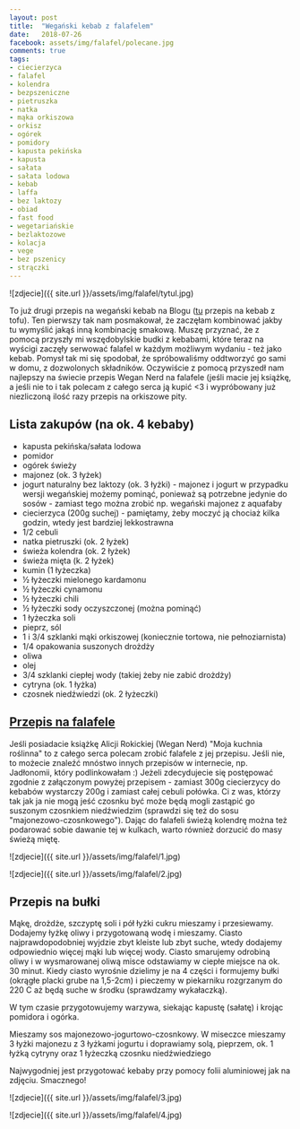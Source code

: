```yaml
---
layout: post
title:  "Wegański kebab z falafelem"
date:   2018-07-26
facebook: assets/img/falafel/polecane.jpg
comments: true
tags:
- ciecierzyca
- falafel
- kolendra
- bezpszeniczne
- pietruszka
- natka
- mąka orkiszowa
- orkisz
- ogórek
- pomidory
- kapusta pekińska
- kapusta
- sałata
- sałata lodowa
- kebab
- laffa
- bez laktozy
- obiad
- fast food
- wegetariańskie
- bezlaktozowe
- kolacja
- vege
- bez pszenicy
- strączki
---
```


![zdjecie]({{ site.url }}/assets/img/falafel/tytul.jpg)

To już drugi przepis na wegański kebab na Blogu ([tu](http://pokarmlove.com.pl/kebab-w-dlon/) przepis na kebab z tofu). Ten pierwszy tak nam posmakował, że zaczęłam kombinować jakby tu wymyślić jakąś inną kombinację smakową. Muszę przyznać, że z pomocą przyszły mi wszędobylskie budki z kebabami, które teraz na wyścigi zaczęły serwować falafel w każdym możliwym wydaniu - też jako kebab. Pomysł tak mi się spodobał, że spróbowaliśmy oddtworzyć go sami w domu, z dozwolonych składników. Oczywiście z pomocą przyszedł nam najlepszy na świecie przepis Wegan Nerd na falafele (jeśli macie jej książkę, a jeśli nie to i tak polecam z całego serca ją kupić <3 i wypróbowany już niezliczoną ilość razy przepis na orkiszowe pity.

## Lista zakupów (na ok. 4 kebaby)

* kapusta pekińska/sałata lodowa
* pomidor
* ogórek świeży
* majonez (ok. 3 łyżek)
* jogurt naturalny bez laktozy (ok. 3 łyżki) - majonez i jogurt w przypadku wersji wegańskiej możemy pominąć, ponieważ są potrzebne jedynie do sosów - zamiast tego można zrobić np. wegański majonez z aquafaby
* ciecierzyca (200g suchej) - pamiętamy, żeby moczyć ją chociaż kilka godzin, wtedy jest bardziej lekkostrawna 
* 1/2 cebuli
* natka pietruszki (ok. 2 łyżek)
* świeża kolendra (ok. 2 łyżek)
* świeża mięta (k. 2 łyżek)
* kumin (1 łyżeczka)
* ½ łyżeczki mielonego kardamonu
* ½ łyżeczki cynamonu
* ½ łyżeczki chili
* ½ łyżeczki sody oczyszczonej (można pominąć)
* 1 łyżeczka soli
* pieprz, sól
* 1 i 3/4 szklanki mąki orkiszowej (koniecznie tortowa, nie pełnoziarnista) 
* 1/4 opakowania suszonych drożdży 
* oliwa
* olej
* 3/4 szklanki ciepłej wody (takiej żeby nie zabić drożdży) 
* cytryna (ok. 1 łyżka)
* czosnek niedźwiedzi (ok. 2 łyżeczki)

## [Przepis na falafele](http://www.jadlonomia.com/przepisy/falafel-idealny/)

Jeśli posiadacie książkę Alicji Rokickiej (Wegan Nerd) "Moja kuchnia roślinna" to z całego serca polecam zrobić falafele z jej przepisu. 
Jeśli nie, to możecie znaleźć mnóstwo innych przepisów w internecie, np. Jadłonomii, który podlinkowałam :)
Jeżeli zdecydujecie się postępować zgodnie z załączonym powyżej przepisem - zamiast 300g ciecierzycy do kebabów wystarczy 200g i zamiast całej cebuli połówka. Ci z was, którzy tak jak ja nie mogą jeść czosnku być może będą mogli zastąpić go suszonym czosnkiem niedźwiedzim (sprawdzi się też do sosu "majonezowo-czosnkowego"). Dając do falafeli świeżą kolendrę można też podarować sobie dawanie tej w kulkach, warto również dorzucić do masy świeżą miętę.

![zdjecie]({{ site.url }}/assets/img/falafel/1.jpg)

![zdjecie]({{ site.url }}/assets/img/falafel/2.jpg)

## Przepis na bułki

Mąkę, drożdże, szczyptę soli i pół łyżki cukru mieszamy i przesiewamy. Dodajemy łyżkę oliwy i przygotowaną wodę i mieszamy. Ciasto najprawdopodobniej wyjdzie zbyt kleiste lub zbyt suche, wtedy dodajemy odpowiednio więcej mąki lub więcej wody. Ciasto smarujemy odrobiną oliwy i w wysmarowanej oliwą misce odstawiamy w ciepłe miejsce na ok. 30 minut. Kiedy ciasto wyrośnie dzielimy je na 4 części i formujemy bułki (okrągłe placki grube na 1,5-2cm) i pieczemy w piekarniku rozgrzanym do 220 C aż będą suche w środku (sprawdzamy wykałaczką).

W tym czasie przygotowujemy warzywa, siekając kapustę (sałatę) i krojąc pomidora i ogórka.

Mieszamy sos majonezowo-jogurtowo-czosnkowy.
W miseczce mieszamy 3 łyżki majonezu z 3 łyżkami jogurtu i doprawiamy solą, pieprzem, ok. 1 łyżką cytryny oraz 1 łyżeczką czosnku niedźwiedziego

Najwygodniej jest przygotować kebaby przy pomocy folii aluminiowej jak na zdjęciu. Smacznego!

![zdjecie]({{ site.url }}/assets/img/falafel/3.jpg)

![zdjecie]({{ site.url }}/assets/img/falafel/4.jpg)